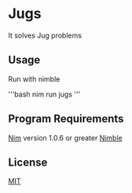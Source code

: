 # Jugs
It solves Jug problems

## Usage
Run with nimble

'''bash
nim run jugs
'''

## Program Requirements
[Nim](https://nim-lang.org/) version 1.0.6 or greater
[Nimble](https://github.com/nim-lang/nimble)

## License
[MIT](https://choosealicense.com/licenses/mit/)